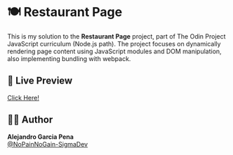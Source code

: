 # 🍽️ Restaurant Page

This is my solution to the **Restaurant Page** project, part of The Odin Project JavaScript curriculum (Node.js path). The project focuses on dynamically rendering page content using JavaScript modules and DOM manipulation, also implementing bundling with webpack.

## 🔗 Live Preview

[Click Here!](https://nopainnogain-sigmadev.github.io/restaurant-page/)

## 👨‍💻 Author

**Alejandro Garcia Pena**  
[@NoPainNoGain-SigmaDev](https://github.com/NoPainNoGain-SigmaDev)
